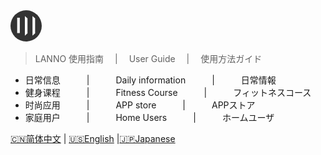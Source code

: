 
<img width="50px" style="border-radius: 50%" bor src="/images/logo.png">


> LANNO 使用指南&emsp; | &emsp;User Guide &emsp;| &emsp;使用方法ガイド




- 日常信息&emsp;&emsp;&emsp;|&emsp;&emsp;&emsp;Daily information&emsp;&emsp;&emsp;|&emsp;&emsp;&emsp;日常情報
- 健身课程&emsp;&emsp;&emsp;|&emsp;&emsp;&emsp;Fitness Course&emsp;&emsp;&emsp;|&emsp;&emsp;&emsp;フィットネスコース 
- 时尚应用&emsp;&emsp;&emsp;|&emsp;&emsp;&emsp;APP store&emsp;&emsp;&emsp;|&emsp;&emsp;&emsp;APPストア 
- 家庭用户&emsp;&emsp;&emsp;|&emsp;&emsp;&emsp;Home Users&emsp;&emsp;&emsp;|&emsp;&emsp;&emsp;ホームユーザ  



[🇨🇳简体中文](/README.md) | [🇺🇸English](/en/README.md) |[🇯🇵Japanese](/jp/README.md) 
